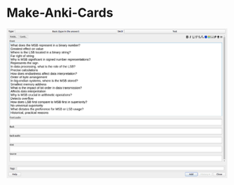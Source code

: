 # Make-Anki-Cards

![How It Works?](https://github.com/pefbrute/Make-Anki-Cards/blob/main/Anki%20Maker.gif)
